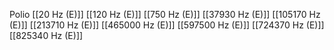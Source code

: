 Polio
[[20 Hz (E)]]
[[120 Hz (E)]]
[[750 Hz (E)]]
[[37930 Hz (E)]]
[[105170 Hz (E)]]
[[213710 Hz (E)]]
[[465000 Hz (E)]]
[[597500 Hz (E)]]
[[724370 Hz (E)]]
[[825340 Hz (E)]]